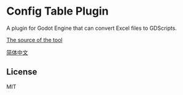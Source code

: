 # Config Table Plugin

A plugin for Godot Engine that can convert Excel files to GDScripts.

[The source of the tool]()

[简体中文](./README_zh.md)

## License

MIT
